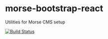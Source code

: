 # morse-bootstrap-react
Utilities for Morse CMS setup

[![Build Status](https://semaphoreci.com/api/v1/projects/fdff7ef8-2bc9-4757-9c0a-16386a421374/496000/badge.svg)](https://semaphoreci.com/djforth/morse-bootstrap-react)